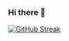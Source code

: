 ### Hi there 👋

<a href="https://git.io/streak-stats"><img src="https://streak-stats.demolab.com?user=maneeshchamakura&theme=transparent&date_format=M%20j%5B%2C%20Y%5D&card_width=497&currStreakNum=00CCEB" alt="GitHub Streak" /></a>

<!--
**maneeshchamakura/maneeshchamakura** is a ✨ _special_ ✨ repository because its `README.md` (this file) appears on your GitHub profile.

Here are some ideas to get you started:

- 🔭 I’m currently working on ...
- 🌱 I’m currently learning ...
- 👯 I’m looking to collaborate on ...
- 🤔 I’m looking for help with ...
- 💬 Ask me about ...
- 📫 How to reach me: ...
- 😄 Pronouns: ...
- ⚡ Fun fact: ...
-->
